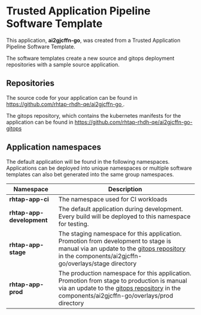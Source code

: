 # Trusted Application Pipeline Software Template

This application, **ai2gjcffn-go**, was created from a Trusted Application Pipeline Software Template.

The software templates create a new source and gitops deployment repositories with a sample source application. 

## Repositories

The source code for your application can be found in [https://github.com/rhtap-rhdh-qe/ai2gjcffn-go ](https://github.com/rhtap-rhdh-qe/ai2gjcffn-go ).
 
The gitops repository, which contains the kubernetes manifests for the application can be found in 
[https://github.com/rhtap-rhdh-qe/ai2gjcffn-go-gitops ](https://github.com/rhtap-rhdh-qe/ai2gjcffn-go-gitops ) 

## Application namespaces 

The default application will be found in the following namespaces. Applications can be deployed into unique namespaces or multiple software templates can also bet generated into the same group namespaces.  

|  Namespace   |  Description   |  
| -------- | -------- |
| **rhtap-app-ci** | The namespace used for CI workloads |
| **rhtap-app-development** | The default application during development. Every build will be deployed to this namespace for testing. |
| **rhtap-app-stage** | The staging namespace for this application. Promotion from development to stage is manual via an update to the [gitops repository](https://github.com/rhtap-rhdh-qe/ai2gjcffn-go-gitops ) in the components/ai2gjcffn-go/overlays/stage directory |
| **rhtap-app-prod** | The production namespace for this application. Promotion from stage to production is manual via an update to the [gitops repository](https://github.com/rhtap-rhdh-qe/ai2gjcffn-go-gitops ) in the components/ai2gjcffn-go/overlays/prod directory |